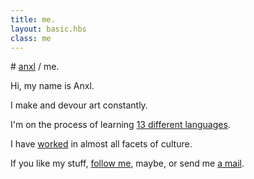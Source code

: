 ```yaml
---
title: me.
layout: basic.hbs
class: me
---
```


# [anxl](../index.html) / me.

Hi, my name is Anxl.

I make and devour art constantly.

I'm on the process of learning [13 different languages](languages.html).

I have [worked](../work/work.html) in almost all facets of culture.

If you like my stuff, [follow me](https://twitter.com/anxlacc), maybe, or send me [a mail](mailto:ask@anxl.faith).
